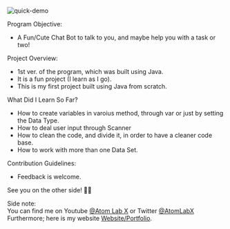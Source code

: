                       


![quick-demo](https://github.com/AtomLabX/ChatBot_V1/blob/main/ref/Demo-gif.gif?raw=true)

Program Objective:<br>
* A Fun/Cute Chat Bot to talk to you, and maybe help you with a task or two!<br>
    
Project Overview:<br>
* 1st ver. of the program, which was built using Java.<br>
* It is a fun project (I learn as I go).<br>
* This is my first project built using Java from scratch.<br>


What Did I Learn So Far?<br>
* How to create variables in varoius method, through var or just by setting the Data Type.<br>
* How to deal user input through Scanner<br>
* How to clean the code, and divide it, in order to have a cleaner code base.<br>
* How to work with more than one Data Set.<br>

Contribution Guidelines:<br>
* Feedback is welcome.<br>

See you on the other side! 👋🏾

Side note:<br>
You can find me on Youtube <a href="https://www.youtube.com/channel/UC3a4IUMJzJZCuxm8iOcTrJA">@Atom Lab X</a> or Twitter <a href="https://twitter.com/AtomLabX">@AtomLabX</a><br>Furthermore; here is my website <a href="https://AtomLabX.Dev">Website/Portfolio</a>.


